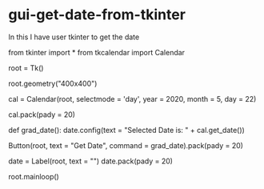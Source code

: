 # gui-get-date-from-tkinter
In this I have user tkinter to get the date







from tkinter import *
from tkcalendar import Calendar

root = Tk()


root.geometry("400x400")

cal = Calendar(root, selectmode = 'day',
			year = 2020, month = 5,
			day = 22)

cal.pack(pady = 20)

def grad_date():
	date.config(text = "Selected Date is: " + cal.get_date())

Button(root, text = "Get Date",
	command = grad_date).pack(pady = 20)

date = Label(root, text = "")
date.pack(pady = 20)

root.mainloop()





